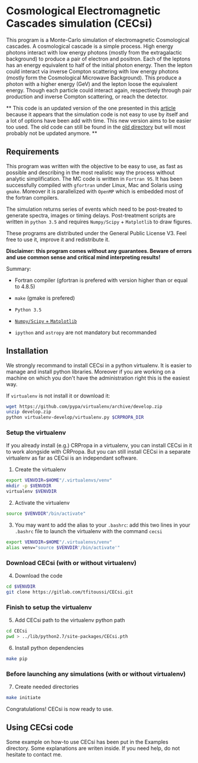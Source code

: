 # Cosmological Electromagnetic Cascades simulation (CECsi)


This program is a Monte-Carlo simulation of electromagnetic Cosmological cascades. A cosmological cascade is a simple process. High energy photons interact with low energy photons (mostly from the extragalactic background) to produce a pair of electron and positron. Each of the leptons has an energy equivalent to half of the initial photon energy. Then the lepton could interact via inverse Compton scattering with low energy photons (mostly form the Cosmological Microwave Background). This produce a photon with a higher energy (GeV) and the lepton loose the equivalent energy. Though each particle could interact again, respectively through pair production and inverse Compton scattering, or reach the detector.

** This code is an updated version of the one presented in this [article](http://adsabs.harvard.edu/cgi-bin/basic_connect?qsearch=fitoussi+2017&version=1) because it appears that the simulation code is not easy to use by itself and a lot of options have been add with time. This new version aims to be easier too used. The old code can still be found in the [old directory](https://gitlab.com/tfitoussi/cascade-simulation.git) but will most probably not be updated anymore. **

## Requirements

This program was written with the objective to be easy to use, as fast as possible and describing in the most realistic way the process without analytic simplification. The MC code is written in `Fortran 95`. It has been successfully compiled with `gfortran` under Linux, Mac and Solaris using `gmake`. Moreover it is parallelized with `OpenMP` which is embedded most of the fortran compilers.

The simulation returns series of events which need to be post-treated to generate spectra, images or timing delays. Post-treatment scripts are written in `python 3.5` and requires `Numpy/Scipy` + `Matplotlib` to draw figures. 

These programs are distributed under the General Public License V3. Feel free to use it, improve it and redistribute it.

**Disclaimer: this program comes without any guarantees. Beware of errors and use common sense and critical mind interpreting results!** 

Summary:

* Fortran compiler (gfortran is prefered with version higher than or equal to 4.8.5)   

* `make` (gmake is prefered)

* `Python 3.5`

* [`Numpy/Scipy` + `Matplotlib`](http://www.scipy.org/install.html) 

* `ipython` and `astropy` are not mandatory but recommanded


## Installation 

We strongly recommand to install CECsi in a python virtualenv. It is easier to manage and install python libraries. Moreover if you are working on a machine on which you don't have the administration right this is the easiest way.

If `virtualenv` is not install it or download it:

```bash
wget https://github.com/pypa/virtualenv/archive/develop.zip
unzip develop.zip
python virtualenv-develop/virtualenv.py $CRPROPA_DIR
```

### Setup the virtualenv

If you already install (e.g.) CRPropa in a virtualenv, you can install CECsi in it to work alongside with CRPropa. But you can still install CECsi in a separate virtualenv as far as CECsi is an independant software.

1. Create the virtualenv
```bash
export VENVDIR=$HOME"/.virtualenvs/venv"
mkdir -p $VENVDIR
virtualenv $VENVDIR
```
2. Activate the virtualenv
```bash
source $VENVDIR"/bin/activate"
```
3. You may want to add the alias to your `.bashrc`: add this two lines in your `.bashrc` file to launch the virtualenv with the command `cecsi`
```bash
export VENVDIR=$HOME"/.virtualenvs/venv"
alias venv="source $VENVDIR'/bin/activate'"
```

### Download CECsi (with or without virtualenv)

4. Download the code
```bash
cd $VENVDIR
git clone https://gitlab.com/tfitoussi/CECsi.git
```

### Finish to setup the virtualenv

5. Add CECsi path to the virtualenv python path 
```bash
cd CECsi
pwd > ../lib/python2.7/site-packages/CECsi.pth 
```

6. Install python dependencies
```bash
make pip
```

### Before launching any simulations (with or without virtualenv)

7. Create needed directories
```bash
make initiate
```

Congratulations! CECsi is now ready to use. 


## Using CECsi code

Some example on how-to use CECsi has been put in the Examples directory. Some explanations are writen inside. If you need help, do not hesitate to contact me. 
